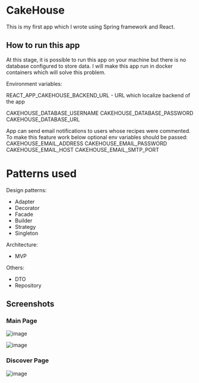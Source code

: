 # CakeHouse

This is my first app which I wrote using Spring framework and React.

## How to run this app

At this stage, it is possible to run this app on your machine but there is no database configured to store data. I will make this app run in docker containers which will solve this problem.

Environment variables:

REACT_APP_CAKEHOUSE_BACKEND_URL - URL which localize backend of the app

CAKEHOUSE_DATABASE_USERNAME
CAKEHOUSE_DATABASE_PASSWORD
CAKEHOUSE_DATABASE_URL

App can send email notifications to users whose recipes were commented.
To make this feature work below optional env variables should be passed:
CAKEHOUSE_EMAIL_ADDRESS
CAKEHOUSE_EMAIL_PASSWORD
CAKEHOUSE_EMAIL_HOST
CAKEHOUSE_EMAIL_SMTP_PORT


# Patterns used

Design patterns: 
  - Adapter
  - Decorator
  - Facade
  - Builder
  - Strategy
  - Singleton
  
Architecture: 
  - MVP

Others:
  - DTO
  - Repository

## Screenshots

### Main Page

![image](https://user-images.githubusercontent.com/57493754/150585388-a656eb75-20fa-4b2c-97df-760ce31f94f9.png)

![image](https://user-images.githubusercontent.com/57493754/150585449-11496502-a873-4bde-bbaf-8f1b5110806f.png)

### Discover Page

![image](https://user-images.githubusercontent.com/57493754/150585540-abe7edf9-1342-4e1e-a60a-7dab016a22dc.png)
